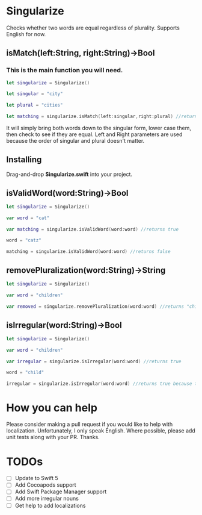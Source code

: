 # Singularize
Checks whether two words are equal regardless of plurality.  Supports English for now.

## isMatch(left:String, right:String)->Bool
### This is the main function you will need.
```swift
let singularize = Singularize()
        
let singular = "city"
        
let plural = "cities"
        
let matching = singularize.isMatch(left:singular,right:plural) //returns true
```

It will simply bring both words down to the singular form, lower case them, then check to see if they are equal.  Left and Right parameters are used because the order of singular and plural doesn't matter.

## Installing
Drag-and-drop **Singularize.swift** into your project.

## isValidWord(word:String)->Bool
```swift
let singularize = Singularize()
        
var word = "cat"
        
var matching = singularize.isValidWord(word:word) //returns true

word = "catz"
        
matching = singularize.isValidWord(word:word) //returns false
```
## removePluralization(word:String)->String
```swift
let singularize = Singularize()
        
var word = "children"
        
var removed = singularize.removePluralization(word:word) //returns "child"
```

## isIrregular(word:String)->Bool
```swift
let singularize = Singularize()
        
var word = "children"
        
var irregular = singularize.isIrregular(word:word) //returns true

word = "child"
        
irregular = singularize.isIrregular(word:word) //returns true because the plural version is irregular
```

# How you can help
Please consider making a pull request if you would like to help with localization.  Unfortunately, I only speak English.  Where possible, please add unit tests along with your PR.  Thanks.

# TODOs
- [ ] Update to Swift 5
- [ ] Add Cocoapods support
- [ ] Add Swift Package Manager support
- [ ] Add more irregular nouns
- [ ] Get help to add localizations
